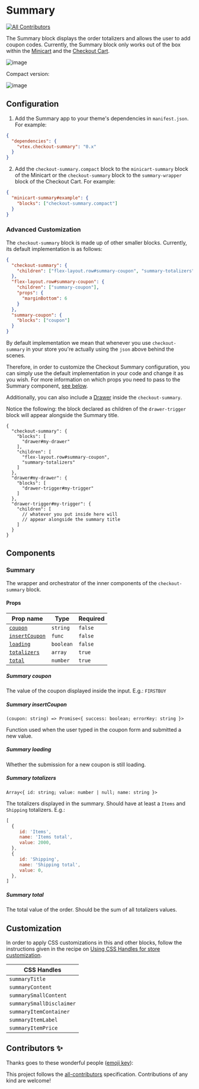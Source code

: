 # Summary
<!-- ALL-CONTRIBUTORS-BADGE:START - Do not remove or modify this section -->
[![All Contributors](https://img.shields.io/badge/all_contributors-0-orange.svg?style=flat-square)](#contributors-)
<!-- ALL-CONTRIBUTORS-BADGE:END -->

The Summary block displays the order totalizers and allows the user to add coupon codes. Currently, the Summary block only works out of the box within the [Minicart](https://github.com/vtex-apps/minicart) and the [Checkout Cart](https://github.com/vtex-apps/checkout-cart).

![image](https://user-images.githubusercontent.com/8902498/71037159-eb04da80-20fd-11ea-983e-ce49d2ca27c9.png)

Compact version:

![image](https://user-images.githubusercontent.com/8902498/71039765-b7c54a00-2103-11ea-9e38-32fc9eb174ba.png)

## Configuration

1. Add the Summary app to your theme's dependencies in `manifest.json`. For example:

```json
{
  "dependencies": {
    "vtex.checkout-summary": "0.x"
  }
}
```

2. Add the `checkout-summary.compact` block to the `minicart-summary` block of the Minicart or the `checkout-summary` block to the `summary-wrapper` block of the Checkout Cart. For example:

```json
{
  "minicart-summary#example": {
    "blocks": ["checkout-summary.compact"]
  }
}
```

### Advanced Customization

The `checkout-summary` block is made up of other smaller blocks. Currently, its default implementation is as follows:

```json
{
  "checkout-summary": {
    "children": ["flex-layout.row#summary-coupon", "summary-totalizers"]
  },
  "flex-layout.row#summary-coupon": {
    "children": ["summary-coupon"],
    "props": {
      "marginBottom": 6
    }
  },
  "summary-coupon": {
    "blocks": ["coupon"]
  }
}
```

By default implementation we mean that whenever you use `checkout-summary` in your store you're actually using the `json` above behind the scenes.

Therefore, in order to customize the Checkout Summary configuration, you can simply use the default implementation in your code and change it as you wish.
For more information on which props you need to pass to the Summary component, [see below](#components).

Additionally, you can also include a [Drawer](https://vtex.io/docs/components/content-blocks/vtex.store-drawer) inside the `checkout-summary`.

Notice the following: the block declared as children of the `drawer-trigger` block will appear alongside the Summary title.

```jsonc
{
  "checkout-summary": {
    "blocks": [
      "drawer#my-drawer"
    ],
    "children": [
      "flex-layout.row#summary-coupon",
      "summary-totalizers"
    ]
  },
  "drawer#my-drawer": {
    "blocks": [
      "drawer-trigger#my-trigger"
    ]
  },
  "drawer-trigger#my-trigger": {
    "children": [
      // whatever you put inside here will
      // appear alongside the summary title
    ]
  }
}
```

## Components

### Summary

The wrapper and orchestrator of the inner components of the `checkout-summary` block.

#### Props

| Prop name | Type | Required |
| --- | --- | --- |
| [`coupon`](#summary-coupon) | `string` | `false` |
| [`insertCoupon`](#summary-insertCoupon) | `func` | `false` |
| [`loading`](#summary-loading) | `boolean` | `false` |
| [`totalizers`](#summary-totalizers) | `array` | `true` |
| [`total`](#summary-total) | `number` | `true` |

##### Summary coupon

The value of the coupon displayed inside the input. E.g.: `FIRSTBUY`

##### Summary insertCoupon

`(coupon: string) => Promise<{ success: boolean; errorKey: string }>`

Function used when the user typed in the coupon form and submitted a new value.

##### Summary loading

Whether the submission for a new coupon is still loading.

##### Summary totalizers

`Array<{ id: string; value: number | null; name: string }>`

The totalizers displayed in the summary. Should have at least a `Items` and `Shipping`
totalizers. E.g.:

```javascript
[
  {
     id: 'Items',
     name: 'Items total',
     value: 2000,
  },
  {
     id: 'Shipping',
     name: 'Shipping total',
     value: 0,
  },
]
```

##### Summary total

The total value of the order. Should be the sum of all totalizers values.

## Customization

In order to apply CSS customizations in this and other blocks, follow the instructions given in the recipe on [Using CSS Handles for store customization](https://vtex.io/docs/recipes/style/using-css-handles-for-store-customization).

| CSS Handles              |
| ------------------------ |
| `summaryTitle`           |
| `summaryContent`         |
| `summarySmallContent`    |
| `summarySmallDisclaimer` |
| `summaryItemContainer`   |
| `summaryItemLabel`       |
| `summaryItemPrice`       |

## Contributors ✨

Thanks goes to these wonderful people ([emoji key](https://allcontributors.org/docs/en/emoji-key)):

<!-- ALL-CONTRIBUTORS-LIST:START - Do not remove or modify this section -->
<!-- prettier-ignore-start -->
<!-- markdownlint-disable -->
<!-- markdownlint-enable -->
<!-- prettier-ignore-end -->
<!-- ALL-CONTRIBUTORS-LIST:END -->

This project follows the [all-contributors](https://github.com/all-contributors/all-contributors) specification. Contributions of any kind are welcome!
